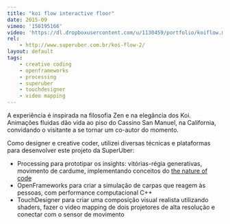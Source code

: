 ```yaml
---
title: "koi flow interactive floor"
date: 2015-09
vimeo: '150195166'
video: 'https://dl.dropboxusercontent.com/u/1130459/portfolio/koiflow.mp4'
rel:
	- http://www.superuber.com.br/koi-flow-2/
layout: default
tags:
	- creative coding
	- openframeworks
	- processing
	- superuber
	- touchdesigner
	- video mapping
---
```


A experiência é inspirada na filosofia Zen e na elegância dos Koi. Animações fluidas dão vida ao piso do Cassino San Manuel, na California, convidando o visitante a se tornar um co-autor do momento.

Como designer e creative coder, utilizei diversas técnicas e plataformas para desenvolver este projeto da SuperUber:

- Processing para prototipar os insights: vitórias-régia generativas, movimento de cardume, implementando conceitos do [the nature of code](http://natureofcode.com/)
- OpenFrameworks para criar a simulação de carpas que reagem às pessoas, com performance computacional C++
- TouchDesigner para criar uma composição visual realista utilizando shaders, fazer o video mapping de dois projetores de alta resolução e conectar com o sensor de movimento

